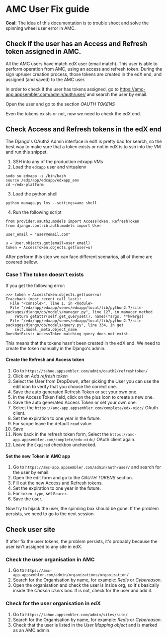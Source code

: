 # AMC User Fix guide

**Goal**: The idea of this documentation is to trouble shoot and solve the spinning wheel user error in AMC.

## Check if the user has an Access and Refresh token assigned in AMC.

All the AMC users have match edX user (email match). This user is able to perform operation from AMC, using an access and refresh token. During the sign up/user creation process, those tokens are created in the edX end, and assigned (and saved) to the AMC user.

In order to check if the user has tokens assigned, go to https://amc-app.appsembler.com/admin/auth/user/ and search the user by email.

Open the user and go to the section *OAUTH TOKENS*

Even the tokens exists or not, now we need to check the edX end.

## Check Access and Refresh tokens in the edX end

The Django's OAuth2 Admin interface in edX is pretty bad for search, so the best way to make sure that a token exists or not in edX is to ssh into the VM and run this snippet.

1. SSH into any of the production edxapp VMs
2. Load the `edxapp` user and virtualenv
```
sudo su edxapp -s /bin/bash
source /edx/app/edxapp/edxapp_env
cd ~/edx-platform
```
3. Load the python shell
```
python manage.py lms --settings=amc shell
```
4. Run the following script
```
from provider.oauth2.models import AccessToken, RefreshToken
from django.contrib.auth.models import User

user_email = "user@email.com"

u = User.objects.get(email=user_email)
token = AccessToken.objects.get(user=u)
```

After perform this step we can face different scenarios, all of theme are covered bellow.

### Case 1 The token doesn't exists
If you get the following error:
```
>>> token = AccessToken.objects.get(user=u)
Traceback (most recent call last):
  File "<console>", line 1, in <module>
  File "/edx/app/edxapp/venvs/edxapp/local/lib/python2.7/site-packages/django/db/models/manager.py", line 127, in manager_method
    return getattr(self.get_queryset(), name)(*args, **kwargs)
  File "/edx/app/edxapp/venvs/edxapp/local/lib/python2.7/site-packages/django/db/models/query.py", line 334, in get
    self.model._meta.object_name
DoesNotExist: AccessToken matching query does not exist.
```
This means that the tokens hasn't been created in the edX end. We need to create the token manually in the Django's admin.

#### Create the Refresh and Access token
1. Go to `https://tahoe.appsembler.com/admin/oauth2/refreshtoken/`
2. Click on *Add refresh token*
3. Select the User from DropDown, after picking the User you can use the edit icon to verify that you choose the correct one.
4. Save the auto generated Refresh Token or set your own one.
5. In the Access Token field, click on the plus icon to create a new one.
6. Save the auto generated Access Token or set your own one.
7. Select the `https://amc-app.appsembler.com/complete/edx-oidc/` OAuth client.
8. Set the expiration to one year in the future.
9. For scope leave the default `read` value.
10. Save
11. Now back in the refresh token form, Select the `https://amc-app.appsembler.com/complete/edx-oidc/` OAuth client again.
12. Leave the `Expired` checkbox unchecked.

#### Set the new Token in AMC app
1. Go to `https://amc-app.appsembler.com/admin/auth/user/` and search for the user by email.
2. Open the edit form and go to the *OAUTH TOKENS* section.
3. Fill out the new Access and Refresh tokens.
4. Set the expiration to one year in the future.
5. For `token type`, set `Bearer`.
6. Save the user.

Now try to hijack the user, the spinning box should be gone. If the problem persists, we need to go to the next session.

## Check user site
If after fix the user tokens, the problem persists, it's probably because the user isn't assigned to any site in edX.

### Check the user organisation in AMC
1. Go to `https://amc-app.appsembler.com/admin/organizations/organization/`
2. Search for the Organisation by name, for example: *Redis* or *Cybereason*.
3. Open the organisation and check the user is inside org, so it's basically inside the *Chosen Users* box. If is not, check for the user and add it.

### Check for the user organisation in edX
1. Go to `https://tahoe.appsembler.com/admin/sites/site/`
2. Search for the Organisation by name, for example: *Redis* or *Cybereason*.
3. Check that the user is listed in the *User Mapping object* and is marked as an AMC admin.
